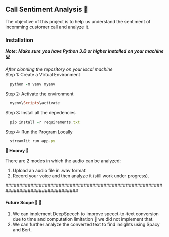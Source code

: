 ## Call Sentiment Analysis :calling:
The objective of this project is to help us understand the sentiment of incomming customer call and analyze it.

### Installation
***Note:*** ***Make sure you have *Python 3.8 or higher* installed on your machine :computer:***<br/><br/>
*After clonning the repository on your local machine* <br/>
Step 1: Create a Virtual Environment
```ruby
  python -m venv myenv
```
Step 2: Activate the environment
```ruby
  myenv\Scripts\activate
```
Step 3: Install all the depedencies
```ruby
  pip install -r requirements.txt
```
Step 4: Run the Program Locally
```ruby
  streamlit run app.py
```

**:tada: Hooray :tada:**

There are 2 modes in which the audio can be analyzed:
1. Upload an audio file in .wav format
2. Record your voice and then analyze it (still work under progress).

##################################################################################<br/>

#### Future Scope 	:rocket:	:rocket:
1. We can implement DeepSpeech to improve speect-to-text conversion due to time and computation limitation :floppy_disk: we did not implement that.<br/>
2. We can further analyze the converted text to find insights using Spacy and Bert.
